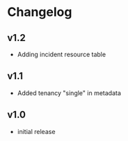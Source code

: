 # Changelog

## v1.2

- Adding incident resource table

## v1.1

- Added tenancy "single" in metadata

## v1.0

- initial release
